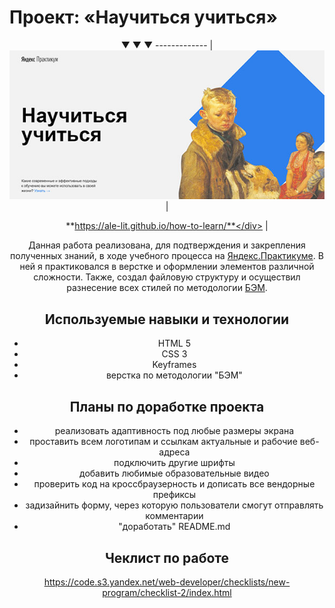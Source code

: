 # Проект: «Научиться учиться»


<div align="center">
  
▼ ▼ ▼
------------- |
<a href="https://ale-lit.github.io/how-to-learn/"><img src="https://github.com/ale-lit/ale-lit/blob/main/screens/how-to-learn.jpg" alt="Научиться учиться"></a>
| <div align="center">**https://ale-lit.github.io/how-to-learn/**</div> |
  
</div>

Данная работа реализована, для подтверждения и закрепления полученных знаний, в ходе учебного процесса на [Яндекс.Практикуме](https://practicum.yandex.ru/ "Сервис онлайн-образования от Яндекса"). В ней я практиковался в верстке и оформлении элементов различной сложности. Также, создал файловую структуру и осуществил разнесение всех стилей по методологии [БЭМ](https://ru.bem.info/ "Методология созданная в Яндексе для удобной разработки сайтов").

## Используемые навыки и технологии
* HTML 5
* CSS 3
* Keyframes
* верстка по методологии "БЭМ"

## Планы по доработке проекта
* реализовать адаптивность под любые размеры экрана
* проставить всем логотипам и ссылкам актуальные и рабочие веб-адреса
* подключить другие шрифты
* добавить любимые образовательные видео
* проверить код на кроссбраузерность и дописать все вендорные префиксы
* задизайнить форму, через которую пользователи смогут отправлять комментарии
* "доработать" README.md

## Чеклист по работе
https://code.s3.yandex.net/web-developer/checklists/new-program/checklist-2/index.html
